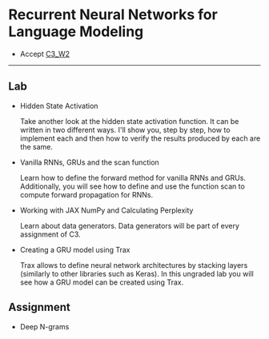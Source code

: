 # Recurrent Neural Networks for Language Modeling

- Accept [C3_W2](https://classroom.github.com/a/N12lt7lb)

---

## Lab

- Hidden State Activation

  Take another look at the hidden state activation function. It can be written in two different ways. I'll show you, step by step, how to implement each and then how to verify the results produced by each are the same.

- Vanilla RNNs, GRUs and the scan function

  Learn how to define the forward method for  vanilla RNNs and GRUs. Additionally, you will see how to define and use  the function scan to compute forward propagation for RNNs.

- Working with JAX NumPy and Calculating Perplexity

  Learn about data generators. Data generators will be part of every assignment of C3.

- Creating a GRU model using Trax

  Trax allows to define neural network architectures by stacking layers (similarly to other libraries such as Keras).  In this ungraded lab you will see how a GRU model can be created using Trax.

## Assignment

- Deep N-grams
